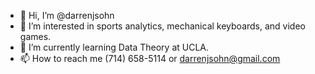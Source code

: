 - 👋 Hi, I’m @darrenjsohn
- 👀 I’m interested in sports analytics, mechanical keyboards, and video games.
- 🌱 I’m currently learning Data Theory at UCLA.
- 📫 How to reach me (714) 658-5114 or darrenjsohn@gmail.com

<!---
darrenjsohn/darrenjsohn is a ✨ special ✨ repository because its `README.md` (this file) appears on your GitHub profile.
You can click the Preview link to take a look at your changes.
--->

